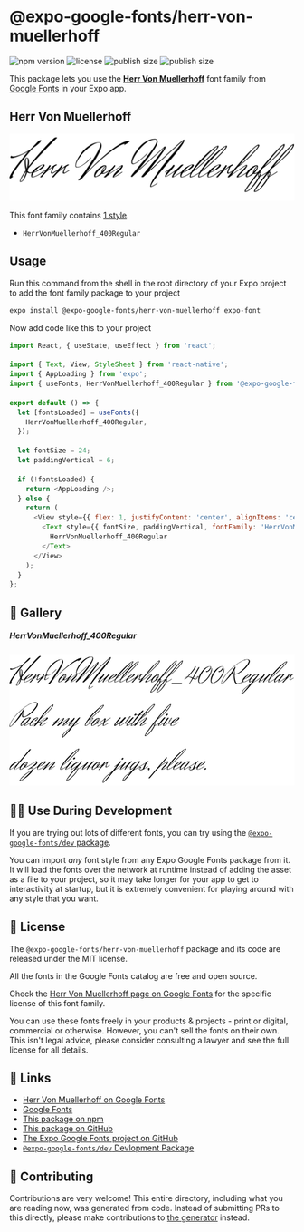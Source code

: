 # @expo-google-fonts/herr-von-muellerhoff

![npm version](https://flat.badgen.net/npm/v/@expo-google-fonts/herr-von-muellerhoff)
![license](https://flat.badgen.net/github/license/expo/google-fonts)
![publish size](https://flat.badgen.net/packagephobia/install/@expo-google-fonts/herr-von-muellerhoff)
![publish size](https://flat.badgen.net/packagephobia/publish/@expo-google-fonts/herr-von-muellerhoff)

This package lets you use the [**Herr Von Muellerhoff**](https://fonts.google.com/specimen/Herr+Von+Muellerhoff) font family from [Google Fonts](https://fonts.google.com/) in your Expo app.

## Herr Von Muellerhoff

![Herr Von Muellerhoff](./font-family.png)

This font family contains [1 style](#-gallery).

- `HerrVonMuellerhoff_400Regular`

## Usage

Run this command from the shell in the root directory of your Expo project to add the font family package to your project
```sh
expo install @expo-google-fonts/herr-von-muellerhoff expo-font
```

Now add code like this to your project
```js
import React, { useState, useEffect } from 'react';

import { Text, View, StyleSheet } from 'react-native';
import { AppLoading } from 'expo';
import { useFonts, HerrVonMuellerhoff_400Regular } from '@expo-google-fonts/herr-von-muellerhoff';

export default () => {
  let [fontsLoaded] = useFonts({
    HerrVonMuellerhoff_400Regular,
  });

  let fontSize = 24;
  let paddingVertical = 6;

  if (!fontsLoaded) {
    return <AppLoading />;
  } else {
    return (
      <View style={{ flex: 1, justifyContent: 'center', alignItems: 'center' }}>
        <Text style={{ fontSize, paddingVertical, fontFamily: 'HerrVonMuellerhoff_400Regular' }}>
          HerrVonMuellerhoff_400Regular
        </Text>
      </View>
    );
  }
};

```

## 🔡 Gallery

##### HerrVonMuellerhoff_400Regular
![HerrVonMuellerhoff_400Regular](./HerrVonMuellerhoff_400Regular.ttf.png)


## 👩‍💻 Use During Development

If you are trying out lots of different fonts, you can try using the [`@expo-google-fonts/dev` package](https://github.com/expo/google-fonts/tree/master/font-packages/dev#readme).

You can import *any* font style from any Expo Google Fonts package from it. It will load the fonts
over the network at runtime instead of adding the asset as a file to your project, so it may take longer
for your app to get to interactivity at startup, but it is extremely convenient
for playing around with any style that you want.

## 📖 License

The `@expo-google-fonts/herr-von-muellerhoff` package and its code are released under the MIT license.

All the fonts in the Google Fonts catalog are free and open source.

Check the [Herr Von Muellerhoff page on Google Fonts](https://fonts.google.com/specimen/Herr+Von+Muellerhoff) for the specific license of this font family.

You can use these fonts freely in your products & projects - print or digital, commercial or otherwise. However, you can't sell the fonts on their own. This isn't legal advice, please consider consulting a lawyer and see the full license for all details.

## 🔗 Links

- [Herr Von Muellerhoff on Google Fonts](https://fonts.google.com/specimen/Herr+Von+Muellerhoff)
- [Google Fonts](https://fonts.google.com/)
- [This package on npm](https://www.npmjs.com/package/@expo-google-fonts/herr-von-muellerhoff)
- [This package on GitHub](https://github.com/expo/google-fonts/tree/master/font-packages/herr-von-muellerhoff)
- [The Expo Google Fonts project on GitHub](https://github.com/expo/google-fonts)
- [`@expo-google-fonts/dev` Devlopment Package](https://github.com/expo/google-fonts/tree/master/font-packages/dev)

## 🤝 Contributing

Contributions are very welcome! This entire directory, including what you are reading now, was generated from code. Instead of submitting PRs to this directly, please make contributions to [the generator](https://github.com/expo/google-fonts/tree/master/packages/generator) instead.
